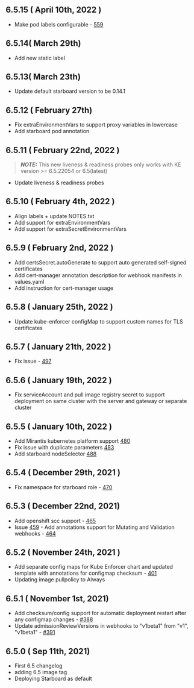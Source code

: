## 6.5.15 ( April 10th, 2022 )
* Make pod labels configurable - [559](https://github.com/aquasecurity/aqua-helm/pull/559)
## 6.5.14( March 29th)
* Add new static label
## 6.5.13( March 23th)
* Update default starboard version to be 0.14.1
## 6.5.12 ( February 27th)
* Fix extraEnvironmentVars to support proxy variables in lowercase
* Add starboard pod annotation
## 6.5.11 ( February 22nd, 2022 )
> **_NOTE:_**  This new liveness & readiness probes only works with KE version >= 6.5.22054 or 6.5(latest)
* Update liveness & readiness probes
## 6.5.10 ( February 4th, 2022 )
* Align labels + update NOTES.txt
* Add support for extraEnvironmentVars
* Add support for extraSecretEnvironmentVars
## 6.5.9 ( February 2nd, 2022 )
* Add certsSecret.autoGenerate to support auto generated self-signed certificates
* Add cert-manager annotation description for webhook manifests in values.yaml
* Add instruction for cert-manager usage
## 6.5.8 ( January 25th, 2022 )
* Update kube-enforcer configMap to support custom names for TLS certificates
## 6.5.7 ( January 21th, 2022 )
* Fix issue - [497](https://github.com/aquasecurity/aqua-helm/issues/497)
## 6.5.6 ( January 19th, 2022 )
* Fix serviceAccount and pull image registry secret to support deployment on same cluster
  with the server and gateway or separate cluster
## 6.5.5 ( January 10th, 2022 )
* Add Mirantis kubernetes platform support [480](https://github.com/aquasecurity/aqua-helm/pull/480)
* Fix issue with duplicate parameters [483](https://github.com/aquasecurity/aqua-helm/issues/483)
* Add starboard nodeSelector [488](https://github.com/aquasecurity/aqua-helm/pull/488)
## 6.5.4 ( December 29th, 2021 )
* Fix namespace for starboard role - [470](https://github.com/aquasecurity/aqua-helm/pull/470)
## 6.5.3 ( December 22nd, 2021)
* Add openshift scc support - [465](https://github.com/aquasecurity/aqua-helm/pull/465)
* Issue [459](https://github.com/aquasecurity/aqua-helm/issues/459) - Add annotations support for Mutating and Validation webhooks - [464](https://github.com/aquasecurity/aqua-helm/pull/464)
## 6.5.2 ( November 24th, 2021 )
* Add separate config maps for Kube Enforcer chart and updated template with annotations for configmap checksum - [401](https://github.com/aquasecurity/aqua-helm/pull/401)
* Updating image pullpolicy to Always

## 6.5.1 ( November 1st, 2021)
* Add checksum/config support for automatic deployment restart after any configmap changes - [#388](https://github.com/aquasecurity/aqua-helm/pull/388)
* Update admissionReviewVersions in webhooks to "v1beta1" from "v1", "v1beta1" - [#391](https://github.com/aquasecurity/aqua-helm/pull/391)
## 6.5.0 ( Sep 11th, 2021)
* First 6.5 changelog
* adding 6.5 image tag
* Deploying Starboard as default